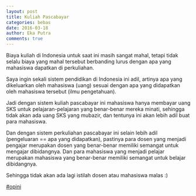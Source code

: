 ```yaml
---
layout: post
title: Kuliah Pascabayar
categories: bebas
date: 2016-03-18
author: Eka Putra
comments: true
---
```


Biaya kuliah di Indonesia untuk saat ini masih sangat mahal, tetapi tidak selalu biaya yang mahal tersebut berbanding lurus dengan apa yang mahasiswa dapatkan di perkuliahan.

Saya ingin sekali sistem pendidikan di Indonesia ini adil, artinya apa yang dikeluarkan oleh mahasiswa (uang) sesuai dengan apa yang didapatkan oleh mahasiswa tersebut (ilmu pengetahuan).

Jadi dengan sistem kuliah pascabayar ini mahasiswa hanya membayar uang SKS untuk pelajaran-pelajaran yang benar-benar mereka minati, sehingga tidak akan ada uang SKS yang mubazir, dan tentunya ini akan lebih adil buat para mahasiswa.

Dan dengan sistem perkuliahan pascabayar ini selain lebih adil (pengeluaran == apa yang didapatkan), pastinya para dosen yang menjadi pengajar merupakan dosen yang benar-benar memiliki semangat untuk mengajar dibidangnya. Dan para mahasiswa yang menjadi pelajar merupakan mahasiswa yang benar-benar memiliki semangat untuk belajar dibidangnya.

Sehingga tidak akan ada lagi istilah dosen atau mahasiswa malas :)

[#opini](https://twitter.com/search?q=%23opini "#opini")
